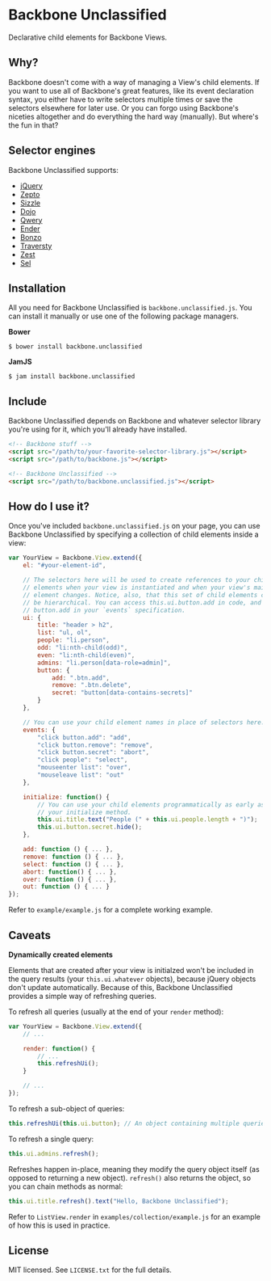 # Backbone Unclassified

Declarative child elements for Backbone Views.

## Why?

Backbone doesn't come with a way of managing a View's child elements. If you want to use all of Backbone's great features, like its event declaration syntax, you either have to write selectors multiple times or save the selectors elsewhere for later use. Or you can forgo using Backbone's niceties altogether and do everything the hard way (manually). But where's the fun in that?

## Selector engines

Backbone Unclassified supports:

* [jQuery](http://jquery.com/)
* [Zepto](http://zeptojs.com/)
* [Sizzle](http://sizzlejs.com/)
* [Dojo](http://dojotoolkit.org/)
* [Qwery](https://github.com/ded/qwery)
* [Ender](http://ender.jit.su/)
* [Bonzo](https://github.com/ded/bonzo)
* [Traversty](https://github.com/rvagg/traversty)
* [Zest](https://github.com/chjj/zest)
* [Sel](https://github.com/amccollum/sel)

## Installation

All you need for Backbone Unclassified is `backbone.unclassified.js`. You can install it manually or use one of the following package managers.

**Bower**

```shell
$ bower install backbone.unclassified
```

**JamJS**

```shell
$ jam install backbone.unclassified
```

## Include

Backbone Unclassified depends on Backbone and whatever selector library you're using for it, which you'll already have installed.

```html
<!-- Backbone stuff -->
<script src="/path/to/your-favorite-selector-library.js"></script>
<script src="/path/to/backbone.js"></script>

<!-- Backbone Unclassified -->
<script src="/path/to/backbone.unclassified.js"></script>
```

## How do I use it?

Once you've included `backbone.unclassified.js` on your page, you can use Backbone Unclassified by specifying a collection of child elements inside a view:

```javascript
var YourView = Backbone.View.extend({
    el: "#your-element-id",

    // The selectors here will be used to create references to your child
    // elements when your view is instantiated and when your view's main
    // element changes. Notice, also, that this set of child elements can
    // be hierarchical. You can access this.ui.button.add in code, and
    // button.add in your `events` specification.
    ui: {
        title: "header > h2",
        list: "ul, ol",
        people: "li.person",
        odd: "li:nth-child(odd)",
        even: "li:nth-child(even)",
        admins: "li.person[data-role=admin]",
        button: {
            add: ".btn.add",
            remove: ".btn.delete",
            secret: "button[data-contains-secrets]"
        }
    },

    // You can use your child element names in place of selectors here.
    events: {
        "click button.add": "add",
        "click button.remove": "remove",
        "click button.secret": "abort",
        "click people": "select",
        "mouseenter list": "over",
        "mouseleave list": "out"
    },

    initialize: function() {
        // You can use your child elements programmatically as early as in
        // your initialize method.
        this.ui.title.text("People (" + this.ui.people.length + ")");
        this.ui.button.secret.hide();
    },

    add: function () { ... },
    remove: function () { ... },
    select: function () { ... },
    abort: function() { ... },
    over: function () { ... },
    out: function () { ... }
});
```

Refer to `example/example.js` for a complete working example.

## Caveats

**Dynamically created elements**

Elements that are created after your view is initialzed won't be included in the query results (your `this.ui.whatever` objects), because jQuery objects don't update automatically. Because of this, Backbone Unclassified provides a simple way of refreshing queries.

To refresh all queries (usually at the end of your `render` method):

```javascript
var YourView = Backbone.View.extend({
    // ...

    render: function() {
        // ...
        this.refreshUi();
    }

    // ...
});
```

To refresh a sub-object of queries:

```javascript
this.refreshUi(this.ui.button); // An object containing multiple queries.
```

To refresh a single query:

```javascript
this.ui.admins.refresh();
```

Refreshes happen in-place, meaning they modify the query object itself (as opposed to returning a new object). `refresh()` also returns the object, so you can chain methods as normal:

```javascript
this.ui.title.refresh().text("Hello, Backbone Unclassified");
```

Refer to `ListView.render` in `examples/collection/example.js` for an example of how this is used in practice.

## License

MIT licensed. See `LICENSE.txt` for the full details.

